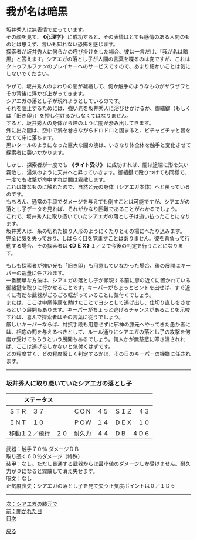 # 我が名は暗黒  

坂井秀人は無表情で立っています。  
その顔を見て、 **《心理学》** に成功すると、その表情はとても感情のある人間のものとは思えず、言いも知れない恐怖を感じます。  
探索者が坂井秀人に何らかの呼び掛けをした場合、彼は一言だけ、「我が名は暗黒」と答えます。シアエガの落とし子が人間の言葉を喋るのは変ですが、これはクトゥフルファンのプレイヤーへのサービスですので、あまり細かいことは気にしないでください。  

やがて、坂井秀人のまわりの闇が凝縮して、何か触手のようなものがザワザワとその背後に浮かび上がってきます。  
シアエガの落とし子が現れようとしているのです。  
それを阻止するためには、強い光を坂井秀人に浴びせかけるか、御緒鍵（もしくは「旧き印」）を押し付けるかしなくてはなりません。  
すると、坂井秀人の身体から煙のように闇が滲み出してきます。  
外に出た闇は、空中で渦を巻きながらドロドロと固まると、ビチャビチャと音を立てて床に落ちます。  
黒いタールのようになった巨大な闇の塊は、いきなり体全体を触手と変化させて探索者に襲いかかります。  

しかし、探索者が一度でも **《ライト受け》** に成功すれば、闇は途端に形を失い霧散し、湯気のように天井へと昇っていきます。御緒鍵で殴りつけても同様で、一度でも攻撃が命中すれば闇は霧散します。  
これは嫌なものに触れたので、自然と元の身体（シアエガ本体）へと戻っているのです。  
もちろん、通常の手段でダメージを与えても倒すことは可能ですが、シアエがの落とし子データを見れば、それがかなり困難であることがわかるでしょう。  
これで、坂井秀人に取り憑いていたシアエガの落とし子は追い払ったことになります。  
坂井秀人は、糸の切れた操り人形のようにくたりとその場にへたり込みます。  
完全に気を失っており、しばらく目を覚ますことはありません。彼を背負って行動する場合、その探索者は **《ＤＥＸ》** １／２で今後の判定を行うことになります。  

もしも探索者が強い光も「旧き印」も用意していなかった場合、後の展開はキーパーの裁量に任されます。  
一番簡単な方法は、シアエガの落とし子が顕現する前に扉の近くに置かれている御緒鍵を取りに行かせることです。キーパーがちょっとヒントを出せば、すぐ近くに有効な武器がごろごろ転がっていることに気付くでしょう。  
または、ここは中尾伸康を助けたことでヨシとして逃げ出し、仕切り直しをさせるという展開もあります。キーパーがちょっと逃げるチャンスがあることを示唆すれば、喜んで探索者はその言葉に従うでしょう。  
厳しいキーパーならば、対抗手段も用意せずに邪神の膝元へやってきた愚か者には、相応の罰を与えるべきとして、ルール通りにシアエガの落とし子の攻撃を何度か受けてもらうという展開もあるでしょう。何人かが無慈悲に叩き潰されれば、ここは逃げるしかないと気付くはずです。  
どの程度甘く、どの程度厳しく判定するかは、その日のキーパーの機嫌に任されます。  


---
### 坂井秀人に取り憑いていたシアエガの落とし子  
ステータス|||
---|---|---|
ＳＴＲ　３７|ＣＯＮ　４５|ＳＩＺ　４３  
ＩＮＴ　１０|ＰＯＷ　１４|ＤＥＸ　１０  
移動１２／飛行　２０|耐久力　４４|ＤＢ　４Ｄ６  

武器：触手７０％ ダメージＤＢ  
取り憑く６０％ダメージ（特殊）  
装甲：なし。ただし貫通する武器からは最小値のダメージしか受けません。耐久力が０になると霧散して消え失せます。  
呪文：なし  
正気度喪失：シアエガの落とし子を見て失う正気度ポイントは０／１Ｄ６  

--- 

[次：シアエガの膝元で](040_シアエガの膝元で.md)  
[前：開かれた目](042_開かれた目.md)  
[目次](004_シナリオ目次.md)  

<a href="javascript:history.back()">戻る</a>  
